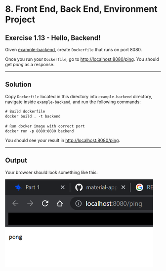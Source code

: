 # 8. Front End, Back End, Environment Project

## Exercise 1.13 - Hello, Backend!

Given [example-backend](https://github.com/docker-hy/material-applications/tree/main/example-backend), create `Dockerfile` that runs on port 8080. 

Once you run your `Dockerfile`, go to [http://localhost:8080/ping](http://localhost:8080/ping). You should get _pong_ as a response.

---

## Solution

Copy `Dockerfile` located in this directory into `example-backend` directory, navigate inside `example-backend`, and run the following commands:

```Docker
# Build dockerfile
docker build . -t backend

# Run docker image with correct port
docker run -p 8080:8080 backend
```

You should see your result in [http://localhost:8080/ping](http://localhost:8080/ping).

---

## Output

Your browser should look something like this:

![1.13 - backend](../../img/e1.13.PNG)